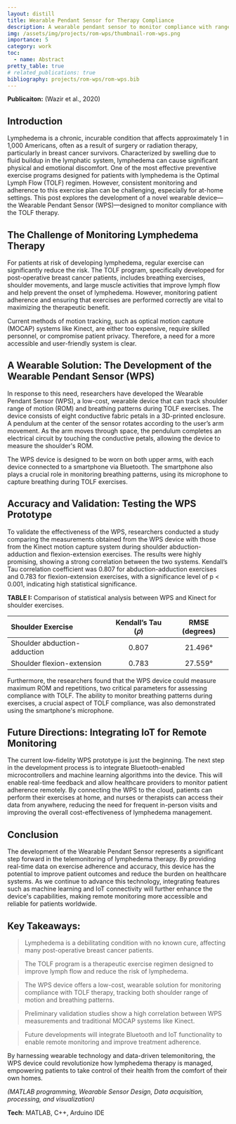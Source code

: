 ```yaml
---
layout: distill
title: Wearable Pendant Sensor for Therapy Compliance
description: A wearable pendant sensor to monitor compliance with range of motion lymphatic health exercise 
img: /assets/img/projects/rom-wps/thumbnail-rom-wps.png
importance: 5
category: work
toc:
  - name: Abstract
pretty_table: true
# related_publications: true
bibliography: projects/rom-wps/rom-wps.bib
---
```


**Publicaiton:** (Wazir et al., 2020)<d-cite key="wazir2020wearable"></d-cite>

## Introduction

Lymphedema is a chronic, incurable condition that affects approximately 1 in 1,000 Americans, often as a result of surgery or radiation therapy, particularly in breast cancer survivors. Characterized by swelling due to fluid buildup in the lymphatic system, lymphedema can cause significant physical and emotional discomfort. One of the most effective preventive exercise programs designed for patients with lymphedema is the Optimal Lymph Flow (TOLF) regimen. However, consistent monitoring and adherence to this exercise plan can be challenging, especially for at-home settings. This post explores the development of a novel wearable device—the Wearable Pendant Sensor (WPS)—designed to monitor compliance with the TOLF therapy.

## The Challenge of Monitoring Lymphedema Therapy

For patients at risk of developing lymphedema, regular exercise can significantly reduce the risk. The TOLF program, specifically developed for post-operative breast cancer patients, includes breathing exercises, shoulder movements, and large muscle activities that improve lymph flow and help prevent the onset of lymphedema. However, monitoring patient adherence and ensuring that exercises are performed correctly are vital to maximizing the therapeutic benefit.

<!-- <p align="center">
    <img src="/assets/img/projects/rom-wps/system-architecture.png" alt="Illustration of proposed IoT and smartphone-based TOLF exercise monitoring system." width="600px">
    <br>
    <em>Figure 1: Illustration of proposed IoT and smartphone-based TOLF exercise monitoring system.</em>
</p> -->

Current methods of motion tracking, such as optical motion capture (MOCAP) systems like Kinect, are either too expensive, require skilled personnel, or compromise patient privacy. Therefore, a need for a more accessible and user-friendly system is clear.

## A Wearable Solution: The Development of the Wearable Pendant Sensor (WPS)

In response to this need, researchers have developed the Wearable Pendant Sensor (WPS), a low-cost, wearable device that can track shoulder range of motion (ROM) and breathing patterns during TOLF exercises. The device consists of eight conductive fabric petals in a 3D-printed enclosure. A pendulum at the center of the sensor rotates according to the user’s arm movement. As the arm moves through space, the pendulum completes an electrical circuit by touching the conductive petals, allowing the device to measure the shoulder's ROM.

<!-- <p align="center">
    <img src="/assets/img/projects/rom-wps/prototype.png" alt="(a) Schematic of the WPS signal flow and components, (b) WPS prototype worn by a user during a shoulder exercise, and (c) pendulum and petals in the wearable sleeve." width="600px">
    <br>
    <em>Figure 2: (a) Schematic of the WPS signal flow and components, (b) WPS prototype worn by a user during a shoulder exercise, and (c) pendulum and petals in the wearable sleeve.</em>
</p> -->

The WPS device is designed to be worn on both upper arms, with each device connected to a smartphone via Bluetooth. The smartphone also plays a crucial role in monitoring breathing patterns, using its microphone to capture breathing during TOLF exercises.

## Accuracy and Validation: Testing the WPS Prototype

To validate the effectiveness of the WPS, researchers conducted a study comparing the measurements obtained from the WPS device with those from the Kinect motion capture system during shoulder abduction-adduction and flexion-extension exercises. The results were highly promising, showing a strong correlation between the two systems. Kendall’s Tau correlation coefficient was 0.807 for abduction-adduction exercises and 0.783 for flexion-extension exercises, with a significance level of p < 0.001, indicating high statistical significance.

**TABLE I:** Comparison of statistical analysis between WPS and Kinect for shoulder exercises.

| Shoulder Exercise                     | Kendall’s Tau (𝜌)  | RMSE (degrees)|
|:--------------------------------------|:------------------:|:-------------:|
| Shoulder abduction-adduction          | 0.807              | 21.496°       |
| Shoulder flexion-extension            | 0.783              | 27.559°       |

Furthermore, the researchers found that the WPS device could measure maximum ROM and repetitions, two critical parameters for assessing compliance with TOLF. The ability to monitor breathing patterns during exercises, a crucial aspect of TOLF compliance, was also demonstrated using the smartphone's microphone.

<!-- <p align="center">
    <img src="/assets/img/projects/rom-wps/plots.png" alt="(a) Time series plot of angular measurements from WPS and Kinect during shoulder abduction-adduction, (b) time series plot for flexion-extension." width="600px">
    <br>
    <em>Figure 3: (a) Time series plot of angular measurements from WPS and Kinect during shoulder abduction-adduction, (b) time series plot for flexion-extension.</em>
</p> -->

## Future Directions: Integrating IoT for Remote Monitoring

The current low-fidelity WPS prototype is just the beginning. The next step in the development process is to integrate Bluetooth-enabled microcontrollers and machine learning algorithms into the device. This will enable real-time feedback and allow healthcare providers to monitor patient adherence remotely. By connecting the WPS to the cloud, patients can perform their exercises at home, and nurses or therapists can access their data from anywhere, reducing the need for frequent in-person visits and improving the overall cost-effectiveness of lymphedema management.

## Conclusion

The development of the Wearable Pendant Sensor represents a significant step forward in the telemonitoring of lymphedema therapy. By providing real-time data on exercise adherence and accuracy, this device has the potential to improve patient outcomes and reduce the burden on healthcare systems. As we continue to advance this technology, integrating features such as machine learning and IoT connectivity will further enhance the device's capabilities, making remote monitoring more accessible and reliable for patients worldwide.

## Key Takeaways:

> Lymphedema is a debilitating condition with no known cure, affecting many post-operative breast cancer patients.
    
> The TOLF program is a therapeutic exercise regimen designed to improve lymph flow and reduce the risk of lymphedema.

> The WPS device offers a low-cost, wearable solution for monitoring compliance with TOLF therapy, tracking both shoulder range of motion and breathing patterns.

> Preliminary validation studies show a high correlation between WPS measurements and traditional MOCAP systems like Kinect.

> Future developments will integrate Bluetooth and IoT functionality to enable remote monitoring and improve treatment adherence.

By harnessing wearable technology and data-driven telemonitoring, the WPS device could revolutionize how lymphedema therapy is managed, empowering patients to take control of their health from the comfort of their own homes.

*(MATLAB programming, Wearable Sensor Design, Data acquisition, processing, and visualization)*

**Tech**: MATLAB, C++, Arduino IDE
